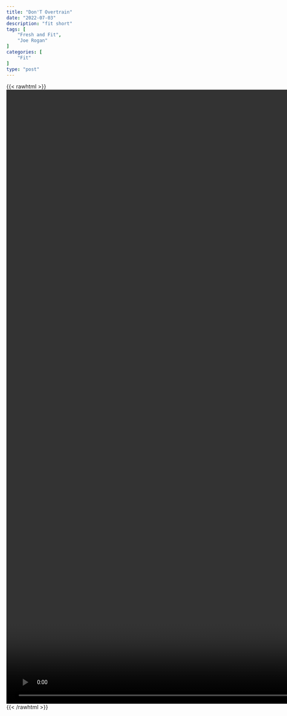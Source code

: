 ```yaml
---
title: "Don'T Overtrain"
date: "2022-07-03"
description: "fit short"
tags: [
    "Fresh and Fit",
    "Joe Rogan"
]
categories: [
    "Fit"
]
type: "post"
---
```

{{< rawhtml >}}
    <video style="height:40vh;width:auto" overflow="hidden" controls>
        <source src="https://clips.dev00ps.com/Fit/Don39t_Overtrain%21_Joe_Rogan.mp4" type="video/mp4"> 
    </video>
{{< /rawhtml >}}

